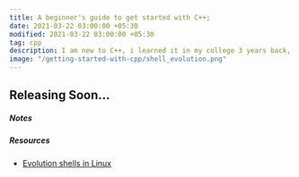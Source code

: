 ```yaml
---
title: A beginner's guide to get started with C++;
date: 2021-03-22 03:00:00 +05:30
modified: 2021-03-22 03:00:00 +05:30
tag: cpp
description: I am new to C++, i learned it in my college 3 years back, and now i am going to learn it again as a beginner. I am also not good at C++, i understand the fundamentals, but do not worry, we will learn it as if i am a noob.
image: "/getting-started-with-cpp/shell_evolution.png"
---
```



## Releasing Soon...


##### Notes


##### Resources

- [Evolution shells in Linux](http://developer.ibm.com/tutorials/l-linux-shells/)
